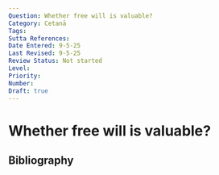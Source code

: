 ```yaml
---
Question: Whether free will is valuable?
Category: Cetanā
Tags: 
Sutta References: 
Date Entered: 9-5-25
Last Revised: 9-5-25
Review Status: Not started
Level: 
Priority: 
Number: 
Draft: true
---
```


# Whether free will is valuable?

## Bibliography

<!-- 

Notes:



-->